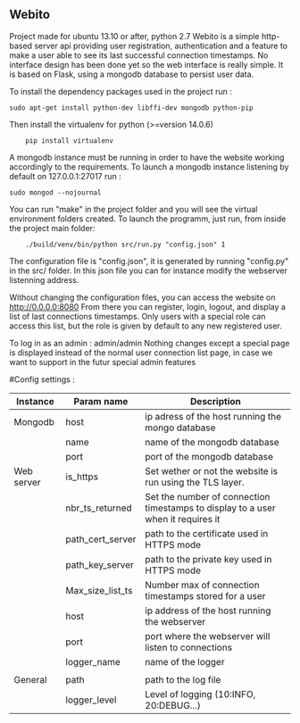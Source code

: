 ## Webito

Project made for ubuntu 13.10 or after, python 2.7
Webito is a simple http-based server api providing user registration, authentication and a feature to make a user able to see its last successful connection timestamps.
No interface design has been done yet so the web interface is really simple.
It is based on Flask, using a mongodb database to persist user data.

To install the dependency packages used in the project run :
```shell
sudo apt-get install python-dev libffi-dev mongodb python-pip
 ```
Then install the virtualenv for python (>=version 14.0.6)
```shell
    pip install virtualenv 
 ```
 
A mongodb instance must be running in order to have the website working accordingly to the requirements.
To launch a mongodb instance listening by default on 127.0.0.1:27017 run :
```shell
sudo mongod --nojournal
 ```
You can run "make" in the project folder and you will see the virtual environment folders created. To launch the programm, just run, from inside the project main folder:
```shell
    ./build/venv/bin/python src/run.py "config.json" 1
 ```


 The configuration file is "config.json", it is generated by running "config.py" in the src/ folder.
 In this json file you can for instance modify the webserver listenning address.
 
 Without changing the configuration files, you can access the website on http://0.0.0.0:8080
 From there you can register, login, logout, and display a list of last connections timestamps. Only users with a special role can access this list, but the role is given by default to any new registered user.
 
 To log in as an admin : admin/admin
 Nothing changes except a special page is displayed instead of the normal user connection list page, in case we want to support in the futur special admin features
 
 #Config settings :

|  Instance  | Param name       | Description
|------------|------------------|-----------------------------------------------------------------------------------|
| Mongodb    | host             | ip adress of the host running the mongo database                                  |
|            | name             | name of the mongodb database                                                      |
|            | port             | port of the mongodb database                                                      |
| Web server | is_https         | Set wether or not the website is run using the TLS layer.                         |
|            | nbr_ts_returned  | Set the number of connection timestamps to display to a user when it requires it  |
|            | path_cert_server | path to the certificate used in HTTPS mode                                        |
|            | path_key_server  | path to the private key used in HTTPS mode                                        |
|            | Max_size_list_ts | Number max of connection timestamps stored for a user                             |
|            | host             | ip address of the host running the webserver                                      |
|            | port             | port where the webserver will listen to connections                               |
|            | logger_name      | name of the logger                                                                |
|            |                  |                                                                                   |
| General    | path             | path to the log file                                                              |
|            | logger_level     | Level of logging (10:INFO, 20:DEBUG...)                                           |

